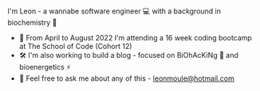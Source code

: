 I'm Leon - a wannabe software engineer 💻 with a background in biochemistry 🧬
 - 📅 From April to August 2022 I'm attending a 16 week coding bootcamp at The School of Code (Cohort 12)
 - 🛠 I'm also working to build a blog - focused on BiOhAcKiNg 🔬 and bioenergetics ⚡️
 - 💬 Feel free to ask me about any of this  - leonmoule@hotmail.com
<!--
**theleonmo/theleonmo** is a ✨ _special_ ✨ repository because its `README.md` (this file) appears on your GitHub profile.

Here are some ideas to get you started:

- 🔭 I’m currently working on ...
- 🌱 I’m currently learning ...
- 👯 I’m looking to collaborate on ...
- 🤔 I’m looking for help with ...
- 💬 Ask me about ...
- 📫 How to reach me: ...
- 😄 Pronouns: ...
- ⚡ Fun fact: ...
-->

